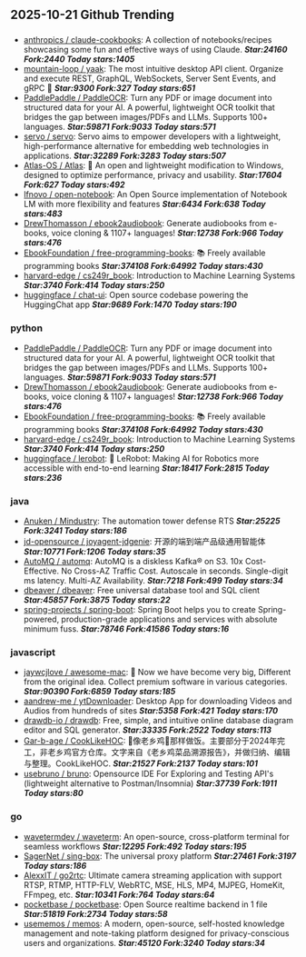 ## 2025-10-21 Github Trending

### 
* [anthropics / claude-cookbooks](https://github.com/anthropics/claude-cookbooks): A collection of notebooks/recipes showcasing some fun and effective ways of using Claude. ***Star:24160 Fork:2440 Today stars:1405***
* [mountain-loop / yaak](https://github.com/mountain-loop/yaak): The most intuitive desktop API client. Organize and execute REST, GraphQL, WebSockets, Server Sent Events, and gRPC 🦬 ***Star:9300 Fork:327 Today stars:651***
* [PaddlePaddle / PaddleOCR](https://github.com/PaddlePaddle/PaddleOCR): Turn any PDF or image document into structured data for your AI. A powerful, lightweight OCR toolkit that bridges the gap between images/PDFs and LLMs. Supports 100+ languages. ***Star:59871 Fork:9033 Today stars:571***
* [servo / servo](https://github.com/servo/servo): Servo aims to empower developers with a lightweight, high-performance alternative for embedding web technologies in applications. ***Star:32289 Fork:3283 Today stars:507***
* [Atlas-OS / Atlas](https://github.com/Atlas-OS/Atlas): 🚀 An open and lightweight modification to Windows, designed to optimize performance, privacy and usability. ***Star:17604 Fork:627 Today stars:492***
* [lfnovo / open-notebook](https://github.com/lfnovo/open-notebook): An Open Source implementation of Notebook LM with more flexibility and features ***Star:6434 Fork:638 Today stars:483***
* [DrewThomasson / ebook2audiobook](https://github.com/DrewThomasson/ebook2audiobook): Generate audiobooks from e-books, voice cloning & 1107+ languages! ***Star:12738 Fork:966 Today stars:476***
* [EbookFoundation / free-programming-books](https://github.com/EbookFoundation/free-programming-books): 📚 Freely available programming books ***Star:374108 Fork:64992 Today stars:430***
* [harvard-edge / cs249r_book](https://github.com/harvard-edge/cs249r_book): Introduction to Machine Learning Systems ***Star:3740 Fork:414 Today stars:250***
* [huggingface / chat-ui](https://github.com/huggingface/chat-ui): Open source codebase powering the HuggingChat app ***Star:9689 Fork:1470 Today stars:190***

### python
* [PaddlePaddle / PaddleOCR](https://github.com/PaddlePaddle/PaddleOCR): Turn any PDF or image document into structured data for your AI. A powerful, lightweight OCR toolkit that bridges the gap between images/PDFs and LLMs. Supports 100+ languages. ***Star:59871 Fork:9033 Today stars:571***
* [DrewThomasson / ebook2audiobook](https://github.com/DrewThomasson/ebook2audiobook): Generate audiobooks from e-books, voice cloning & 1107+ languages! ***Star:12738 Fork:966 Today stars:476***
* [EbookFoundation / free-programming-books](https://github.com/EbookFoundation/free-programming-books): 📚 Freely available programming books ***Star:374108 Fork:64992 Today stars:430***
* [harvard-edge / cs249r_book](https://github.com/harvard-edge/cs249r_book): Introduction to Machine Learning Systems ***Star:3740 Fork:414 Today stars:250***
* [huggingface / lerobot](https://github.com/huggingface/lerobot): 🤗 LeRobot: Making AI for Robotics more accessible with end-to-end learning ***Star:18417 Fork:2815 Today stars:236***

### java
* [Anuken / Mindustry](https://github.com/Anuken/Mindustry): The automation tower defense RTS ***Star:25225 Fork:3241 Today stars:186***
* [jd-opensource / joyagent-jdgenie](https://github.com/jd-opensource/joyagent-jdgenie): 开源的端到端产品级通用智能体 ***Star:10771 Fork:1206 Today stars:35***
* [AutoMQ / automq](https://github.com/AutoMQ/automq): AutoMQ is a diskless Kafka® on S3. 10x Cost-Effective. No Cross-AZ Traffic Cost. Autoscale in seconds. Single-digit ms latency. Multi-AZ Availability. ***Star:7218 Fork:499 Today stars:34***
* [dbeaver / dbeaver](https://github.com/dbeaver/dbeaver): Free universal database tool and SQL client ***Star:45857 Fork:3875 Today stars:22***
* [spring-projects / spring-boot](https://github.com/spring-projects/spring-boot): Spring Boot helps you to create Spring-powered, production-grade applications and services with absolute minimum fuss. ***Star:78746 Fork:41586 Today stars:16***

### javascript
* [jaywcjlove / awesome-mac](https://github.com/jaywcjlove/awesome-mac):  Now we have become very big, Different from the original idea. Collect premium software in various categories. ***Star:90390 Fork:6859 Today stars:185***
* [aandrew-me / ytDownloader](https://github.com/aandrew-me/ytDownloader): Desktop App for downloading Videos and Audios from hundreds of sites ***Star:5358 Fork:421 Today stars:170***
* [drawdb-io / drawdb](https://github.com/drawdb-io/drawdb): Free, simple, and intuitive online database diagram editor and SQL generator. ***Star:33335 Fork:2522 Today stars:113***
* [Gar-b-age / CookLikeHOC](https://github.com/Gar-b-age/CookLikeHOC): 🥢像老乡鸡🐔那样做饭。主要部分于2024年完工，非老乡鸡官方仓库。文字来自《老乡鸡菜品溯源报告》，并做归纳、编辑与整理。CookLikeHOC. ***Star:21527 Fork:2137 Today stars:101***
* [usebruno / bruno](https://github.com/usebruno/bruno): Opensource IDE For Exploring and Testing API's (lightweight alternative to Postman/Insomnia) ***Star:37739 Fork:1911 Today stars:80***

### go
* [wavetermdev / waveterm](https://github.com/wavetermdev/waveterm): An open-source, cross-platform terminal for seamless workflows ***Star:12295 Fork:492 Today stars:195***
* [SagerNet / sing-box](https://github.com/SagerNet/sing-box): The universal proxy platform ***Star:27461 Fork:3197 Today stars:186***
* [AlexxIT / go2rtc](https://github.com/AlexxIT/go2rtc): Ultimate camera streaming application with support RTSP, RTMP, HTTP-FLV, WebRTC, MSE, HLS, MP4, MJPEG, HomeKit, FFmpeg, etc. ***Star:10341 Fork:764 Today stars:64***
* [pocketbase / pocketbase](https://github.com/pocketbase/pocketbase): Open Source realtime backend in 1 file ***Star:51819 Fork:2734 Today stars:58***
* [usememos / memos](https://github.com/usememos/memos): A modern, open-source, self-hosted knowledge management and note-taking platform designed for privacy-conscious users and organizations. ***Star:45120 Fork:3240 Today stars:34***
